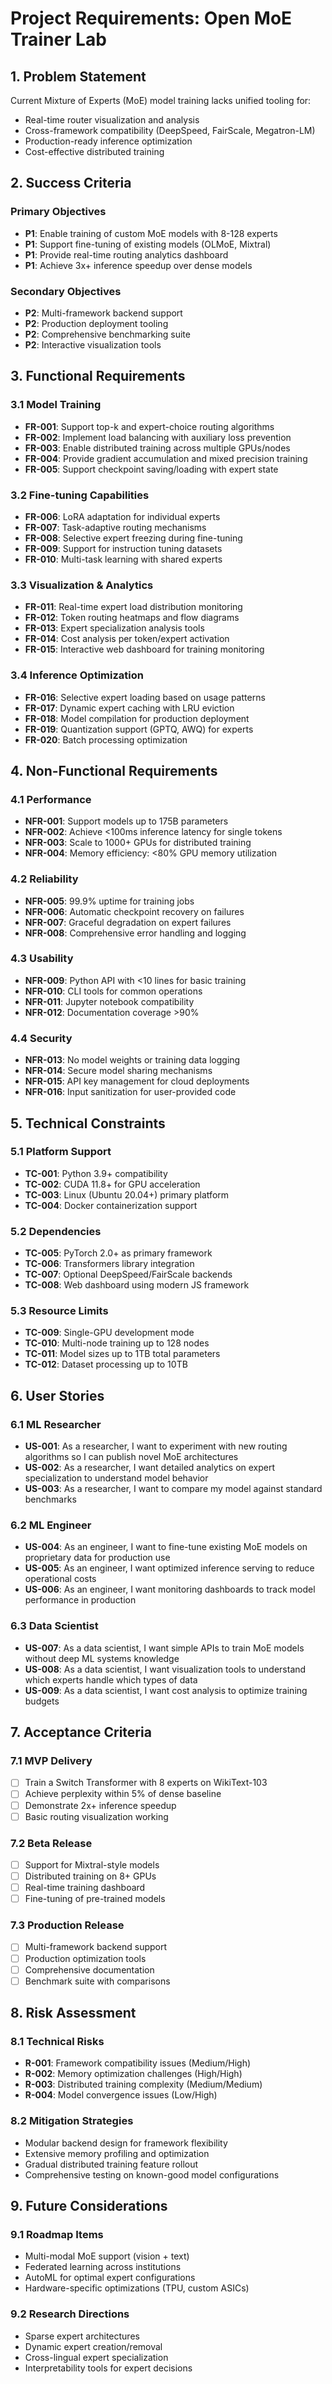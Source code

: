 # Project Requirements: Open MoE Trainer Lab

## 1. Problem Statement

Current Mixture of Experts (MoE) model training lacks unified tooling for:
- Real-time router visualization and analysis
- Cross-framework compatibility (DeepSpeed, FairScale, Megatron-LM)
- Production-ready inference optimization
- Cost-effective distributed training

## 2. Success Criteria

### Primary Objectives
- **P1**: Enable training of custom MoE models with 8-128 experts
- **P1**: Support fine-tuning of existing models (OLMoE, Mixtral)
- **P1**: Provide real-time routing analytics dashboard
- **P1**: Achieve 3x+ inference speedup over dense models

### Secondary Objectives  
- **P2**: Multi-framework backend support
- **P2**: Production deployment tooling
- **P2**: Comprehensive benchmarking suite
- **P2**: Interactive visualization tools

## 3. Functional Requirements

### 3.1 Model Training
- **FR-001**: Support top-k and expert-choice routing algorithms
- **FR-002**: Implement load balancing with auxiliary loss prevention
- **FR-003**: Enable distributed training across multiple GPUs/nodes
- **FR-004**: Provide gradient accumulation and mixed precision training
- **FR-005**: Support checkpoint saving/loading with expert state

### 3.2 Fine-tuning Capabilities
- **FR-006**: LoRA adaptation for individual experts
- **FR-007**: Task-adaptive routing mechanisms  
- **FR-008**: Selective expert freezing during fine-tuning
- **FR-009**: Support for instruction tuning datasets
- **FR-010**: Multi-task learning with shared experts

### 3.3 Visualization & Analytics
- **FR-011**: Real-time expert load distribution monitoring
- **FR-012**: Token routing heatmaps and flow diagrams
- **FR-013**: Expert specialization analysis tools
- **FR-014**: Cost analysis per token/expert activation
- **FR-015**: Interactive web dashboard for training monitoring

### 3.4 Inference Optimization
- **FR-016**: Selective expert loading based on usage patterns
- **FR-017**: Dynamic expert caching with LRU eviction
- **FR-018**: Model compilation for production deployment
- **FR-019**: Quantization support (GPTQ, AWQ) for experts
- **FR-020**: Batch processing optimization

## 4. Non-Functional Requirements

### 4.1 Performance
- **NFR-001**: Support models up to 175B parameters
- **NFR-002**: Achieve <100ms inference latency for single tokens
- **NFR-003**: Scale to 1000+ GPUs for distributed training
- **NFR-004**: Memory efficiency: <80% GPU memory utilization

### 4.2 Reliability
- **NFR-005**: 99.9% uptime for training jobs
- **NFR-006**: Automatic checkpoint recovery on failures
- **NFR-007**: Graceful degradation on expert failures
- **NFR-008**: Comprehensive error handling and logging

### 4.3 Usability
- **NFR-009**: Python API with <10 lines for basic training
- **NFR-010**: CLI tools for common operations
- **NFR-011**: Jupyter notebook compatibility
- **NFR-012**: Documentation coverage >90%

### 4.4 Security
- **NFR-013**: No model weights or training data logging
- **NFR-014**: Secure model sharing mechanisms
- **NFR-015**: API key management for cloud deployments
- **NFR-016**: Input sanitization for user-provided code

## 5. Technical Constraints

### 5.1 Platform Support
- **TC-001**: Python 3.9+ compatibility
- **TC-002**: CUDA 11.8+ for GPU acceleration
- **TC-003**: Linux (Ubuntu 20.04+) primary platform
- **TC-004**: Docker containerization support

### 5.2 Dependencies
- **TC-005**: PyTorch 2.0+ as primary framework
- **TC-006**: Transformers library integration
- **TC-007**: Optional DeepSpeed/FairScale backends
- **TC-008**: Web dashboard using modern JS framework

### 5.3 Resource Limits
- **TC-009**: Single-GPU development mode
- **TC-010**: Multi-node training up to 128 nodes
- **TC-011**: Model sizes up to 1TB total parameters
- **TC-012**: Dataset processing up to 10TB

## 6. User Stories

### 6.1 ML Researcher
- **US-001**: As a researcher, I want to experiment with new routing algorithms so I can publish novel MoE architectures
- **US-002**: As a researcher, I want detailed analytics on expert specialization to understand model behavior
- **US-003**: As a researcher, I want to compare my model against standard benchmarks

### 6.2 ML Engineer
- **US-004**: As an engineer, I want to fine-tune existing MoE models on proprietary data for production use
- **US-005**: As an engineer, I want optimized inference serving to reduce operational costs
- **US-006**: As an engineer, I want monitoring dashboards to track model performance in production

### 6.3 Data Scientist
- **US-007**: As a data scientist, I want simple APIs to train MoE models without deep ML systems knowledge
- **US-008**: As a data scientist, I want visualization tools to understand which experts handle which types of data
- **US-009**: As a data scientist, I want cost analysis to optimize training budgets

## 7. Acceptance Criteria

### 7.1 MVP Delivery
- [ ] Train a Switch Transformer with 8 experts on WikiText-103
- [ ] Achieve perplexity within 5% of dense baseline
- [ ] Demonstrate 2x+ inference speedup
- [ ] Basic routing visualization working

### 7.2 Beta Release
- [ ] Support for Mixtral-style models
- [ ] Distributed training on 8+ GPUs
- [ ] Real-time training dashboard
- [ ] Fine-tuning of pre-trained models

### 7.3 Production Release
- [ ] Multi-framework backend support
- [ ] Production optimization tools
- [ ] Comprehensive documentation
- [ ] Benchmark suite with comparisons

## 8. Risk Assessment

### 8.1 Technical Risks
- **R-001**: Framework compatibility issues (Medium/High)
- **R-002**: Memory optimization challenges (High/High) 
- **R-003**: Distributed training complexity (Medium/Medium)
- **R-004**: Model convergence issues (Low/High)

### 8.2 Mitigation Strategies
- Modular backend design for framework flexibility
- Extensive memory profiling and optimization
- Gradual distributed training feature rollout
- Comprehensive testing on known-good model configurations

## 9. Future Considerations

### 9.1 Roadmap Items
- Multi-modal MoE support (vision + text)
- Federated learning across institutions
- AutoML for optimal expert configurations
- Hardware-specific optimizations (TPU, custom ASICs)

### 9.2 Research Directions
- Sparse expert architectures
- Dynamic expert creation/removal
- Cross-lingual expert specialization
- Interpretability tools for expert decisions